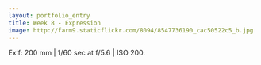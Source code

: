 ```yaml
---
layout: portfolio_entry
title: Week 8 - Expression
image: http://farm9.staticflickr.com/8094/8547736190_cac50522c5_b.jpg
---
```

Exif: 200 mm | 1/60 sec at f/5.6 | ISO 200.
